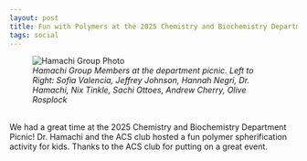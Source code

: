 ```yaml
---
layout: post
title: Fun with Polymers at the 2025 Chemistry and Biochemistry Department Picnic
tags: social
---
```


<figure>
  <img src="https://lesliehamachi.github.io/post_content/2025-05-09-department-picnic.jpg" alt="Hamachi Group Photo" title="Hamachi Group Photo">
  <figcaption><em>Hamachi Group Members at the department picnic. Left to Right: Sofia Valencia, Jeffrey Johnson, Hannah Negri, Dr. Hamachi, Nix Tinkle, Sachi Ottoes, Andrew Cherry, Olive Rosplock</em></figcaption>
</figure>
<br>
We had a great time at the 2025 Chemistry and Biochemistry Department Picnic! Dr. Hamachi and the ACS club hosted a fun polymer spherification activity for kids. Thanks to the ACS club for putting on a great event.
